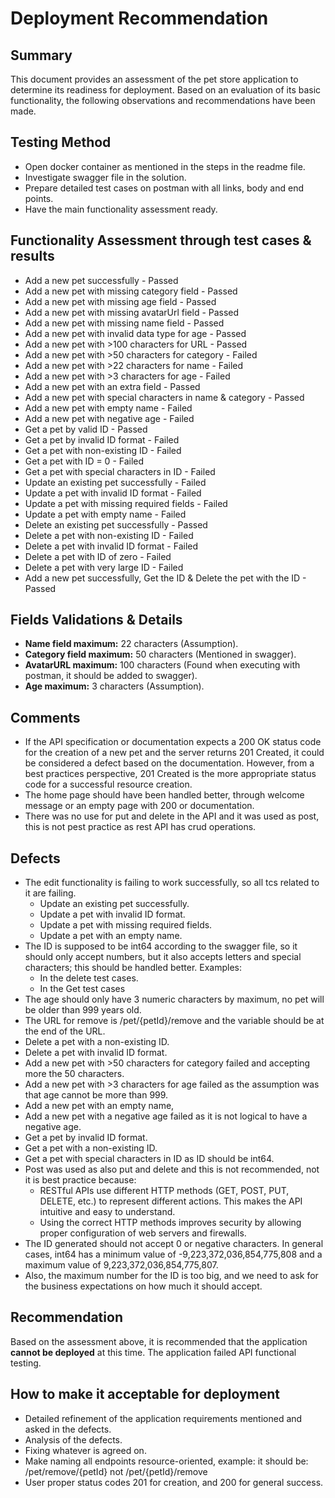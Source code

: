 # Deployment Recommendation

## Summary
This document provides an assessment of the pet store application to determine its readiness for deployment. Based on an evaluation of its basic functionality, the following observations and recommendations have been made.

## Testing Method 
- Open docker container as mentioned in the steps in the readme file.
- Investigate swagger file in the solution.
- Prepare detailed test cases on postman with all links, body and end points.
- Have the main functionality assessment ready.

## Functionality Assessment through test cases & results

- Add a new pet successfully - Passed
- Add a new pet with missing category field - Passed
- Add a new pet with missing age field - Passed
- Add a new pet with missing avatarUrl field - Passed
- Add a new pet with missing name field - Passed
- Add a new pet with invalid data type for age - Passed
- Add a new pet with >100 characters for URL - Passed
- Add a new pet with >50 characters for category - Failed
- Add a new pet with >22 characters for name - Failed
- Add a new pet with >3 characters for age - Failed
- Add a new pet with an extra field - Passed
- Add a new pet with special characters in name & category - Passed
- Add a new pet with empty name - Failed
- Add a new pet with negative age - Failed
- Get a pet by valid ID - Passed
- Get a pet by invalid ID format - Failed
- Get a pet with non-existing ID - Failed
- Get a pet with ID = 0 - Failed
- Get a pet with special characters in ID - Failed
- Update an existing pet successfully - Failed
- Update a pet with invalid ID format - Failed
- Update a pet with missing required fields - Failed
- Update a pet with empty name - Failed
- Delete an existing pet successfully - Passed
- Delete a pet with non-existing ID - Failed
- Delete a pet with invalid ID format - Failed
- Delete a pet with ID of zero - Failed
- Delete a pet with very large ID - Failed
- Add a new pet successfully, Get the ID & Delete the pet with the ID - Passed

## Fields Validations & Details

- **Name field maximum:** 22 characters (Assumption).
- **Category field maximum:** 50 characters (Mentioned in swagger).
- **AvatarURL maximum:** 100 characters (Found when executing with postman, it should be added to swagger).
- **Age maximum:** 3 characters (Assumption).

## Comments

- If the API specification or documentation expects a 200 OK status code for the creation of a new pet and the server returns 201 Created, it could be considered a defect based on the documentation. However, from a best practices perspective, 201 Created is the more appropriate status code for a successful resource creation.
- The home page should have been handled better, through welcome message or an empty page with 200 or documentation.
- There was no use for put and delete in the API and it was used as post, this is not pest practice as rest API has crud operations.

## Defects

- The edit functionality is failing to work successfully, so all tcs related to it are failing.
  - Update an existing pet successfully.
  - Update a pet with invalid ID format.
  - Update a pet with missing required fields.
  - Update a pet with an empty name.
- The ID is supposed to be int64 according to the swagger file, so it should only accept numbers, but it also accepts letters and special characters; this should be handled better. Examples:
  - In the delete test cases.
  - In the Get test cases 
- The age should only have 3 numeric characters by maximum, no pet will be older than 999 years old.
- The URL for remove is /pet/{petId}/remove and the variable should be at the end of the URL.
- Delete a pet with a non-existing ID.
- Delete a pet with invalid ID format.
- Add a new pet with >50 characters for category failed and accepting more the 50 characters.
- Add a new pet with >3 characters for age failed as the assumption was that age cannot be more than 999.
- Add a new pet with an empty name,
- Add a new pet with a negative age failed as it is not logical to have a negative age.
- Get a pet by invalid ID format.
- Get a pet with a non-existing ID.
- Get a pet with special characters in ID as ID should be int64.
- Post was used as also put and delete and this is not recommended, not it is best practice because:
  - RESTful APIs use different HTTP methods (GET, POST, PUT, DELETE, etc.) to represent different actions. This makes the API intuitive and easy to understand.
  - Using the correct HTTP methods improves security by allowing proper configuration of web servers and firewalls.
- The ID generated should not accept 0 or negative characters. In general cases, int64 has a minimum value of -9,223,372,036,854,775,808 and a maximum value of 9,223,372,036,854,775,807.
- Also, the maximum number for the ID is too big, and we need to ask for the business expectations on how much it should accept.

## Recommendation
Based on the assessment above, it is recommended that the application **cannot be deployed** at this time. The application failed API functional testing.

## How to make it acceptable for deployment 
- Detailed refinement of the application requirements mentioned and asked in the defects.
- Analysis of the defects.
- Fixing whatever is agreed on.
- Make naming all endpoints resource-oriented, example: it should be: /pet/remove/{petId} not /pet/{petId}/remove
- User proper status codes 201 for creation, and 200 for general success.

